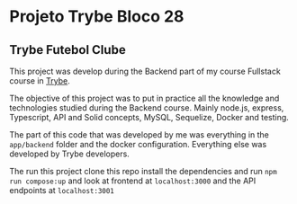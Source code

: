 # Projeto Trybe Bloco 28

## Trybe Futebol Clube

This project was develop during the Backend part of my course Fullstack course in [Trybe](https://www.betrybe.com/).

The objective of this project was to put in practice all the knowledge and technologies studied during the Backend course. Mainly node.js, express, Typescript, API and Solid concepts, MySQL, Sequelize, Docker and testing.

The part of this code that was developed by me was everything in the `app/backend` folder and the docker configuration. Everything else was developed by Trybe developers.

The run this project clone this repo install the dependencies and run `npm run compose:up` and look at frontend at `localhost:3000` and the API endpoints at `localhost:3001`
